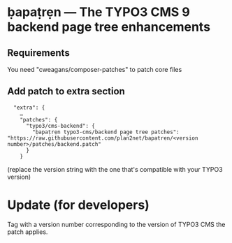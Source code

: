 # ḅapaṭrẹn — The TYPO3 CMS 9 backend page tree enhancements

## Requirements

You need "cweagans/composer-patches" to patch core files

## Add patch to extra section

```
  "extra": {
    …
    "patches": {
      "typo3/cms-backend": {
        "ḅapaṭrẹn typo3-cms/backend page tree patches": "https://raw.githubusercontent.com/plan2net/bapatren/<version number>/patches/backend.patch"
      }
    }
```

(replace the version string with the one that's compatible with your TYPO3 version)

# Update (for developers)

Tag with a version number corresponding to the version of TYPO3 CMS the patch applies.
